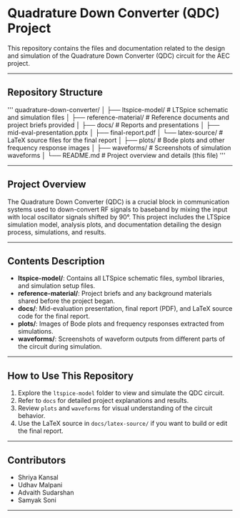 # Quadrature Down Converter (QDC) Project

This repository contains the files and documentation related to the design and simulation of the Quadrature Down Converter (QDC) circuit for the AEC project.

---

## Repository Structure
'''
quadrature-down-converter/
│
├── ltspice-model/ # LTSpice schematic and simulation files
│
├── reference-material/ # Reference documents and project briefs provided
│
├── docs/ # Reports and presentations
│ ├── mid-eval-presentation.pptx
│ ├── final-report.pdf
│ └── latex-source/ # LaTeX source files for the final report
│
├── plots/ # Bode plots and other frequency response images
│
├── waveforms/ # Screenshots of simulation waveforms
│
└── README.md # Project overview and details (this file)
'''

---

## Project Overview

The Quadrature Down Converter (QDC) is a crucial block in communication systems used to down-convert RF signals to baseband by mixing the input with local oscillator signals shifted by 90°. This project includes the LTSpice simulation model, analysis plots, and documentation detailing the design process, simulations, and results.

---

## Contents Description

- **ltspice-model/**: Contains all LTSpice schematic files, symbol libraries, and simulation setup files.
- **reference-material/**: Project briefs and any background materials shared before the project began.
- **docs/**: Mid-evaluation presentation, final report (PDF), and LaTeX source code for the final report.
- **plots/**: Images of Bode plots and frequency responses extracted from simulations.
- **waveforms/**: Screenshots of waveform outputs from different parts of the circuit during simulation.

---

## How to Use This Repository

1. Explore the `ltspice-model` folder to view and simulate the QDC circuit.
2. Refer to `docs` for detailed project explanations and results.
3. Review `plots` and `waveforms` for visual understanding of the circuit behavior.
4. Use the LaTeX source in `docs/latex-source/` if you want to build or edit the final report.

---

## Contributors

- Shriya Kansal  
- Udhav Malpani
- Advaith Sudarshan 
- Samyak Soni 

---
